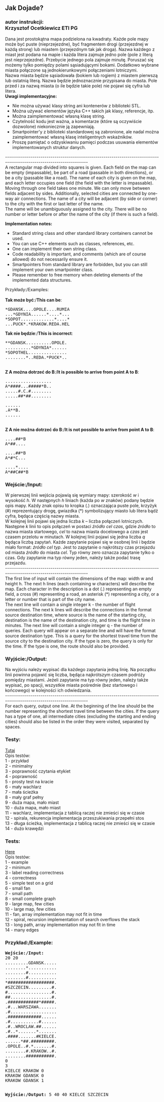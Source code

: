 <div id="content"><h2>Jak Dojade?</h2>
<div id="problemtext"><div id="content"><h3>autor instrukcji: <br/>Krzysztof Ocetkiewicz ETI PG</h3></div>
<div id="problemtext">Dana jest prostokątna mapa podzielona na kwadraty. Każde pole mapy może być puste (nieprzejezdne), być fragmentem drogi (przejezdnej w każdą stronę) lub miastem (przejezdnym tak jak droga). Nazwa każdego z miast jest podana na mapie i każda litera zajmuje jedno pole (pole z literą jest nieprzejezdne). Przebycie jednego pola zajmuje minutę. Poruszać się możemy tylko pomiędzy polami sąsiadującymi bokami.
Dodatkowo wybrane miasta połączone są jednokierunkowymi połączeniami lotniczymi.
<br/>
Nazwa miasta będzie sąsiadowała (bokiem lub rogiem) z miastem pierwszą lub ostatnią literą. Nazwa będzie jednoznacznie przypisana do miasta. Pole przed i za nazwą miasta (o ile będzie takie pole) nie pojawi się cyfra lub litera. </div>
<b>Uwagi implementacyjne:</b>
<ul>
<li>Nie można używać klasy string ani kontenerów z biblioteki STL.</li>
<li>Można używać elementów języka C++ takich jak klasy, referencje, itp.</li>
<li>Można zaimplementować własną klasę string.</li>
<li>Czytelność kodu jest ważna, a komentarze (które są oczywiście dozwolone) niekoniecznie ją zapewniają.</li>
<li>Smartpointer'y z biblioteki standardowej są zabronione, ale nadal można zaimplementować własną klasę inteligentnych wskaźników.</li>
<li>Proszę pamiętać o odzyskiwaniu pamięci podczas usuwania elementów implementowanych struktur danych.</li>
</ul>
------------------------------------------------------------------------------------------------------------------------
<div id="problemtext">A rectangular map divided into squares is given. Each field on the map can be empty (impassable), be part of a road (passable in both directions), or be a city (passable like a road). The name of each city is given on the map, and each letter occupies one field (the field with the letter is impassable). Moving through one field takes one minute. We can only move between fields adjacent by sides. Additionally, selected cities are connected by one-way air connections. The name of a city will be adjacent (by side or corner) to the city with the first or last letter of the name.
<br/>
The name will be unambiguously assigned to the city. There will be no number or letter before or after the name of the city (if there is such a field).</div>

<b>Implementation notes:</b>
<ul>
<li>Standard string class and other standard library containers cannot be used.</li>
<li>You can use C++ elements such as classes, references, etc. </li>
<li>One can implement their own string class.</li>
<li>Code readability is important, and comments (which are of course allowed) do not necessarily ensure it.</li>
<li>Smartpointers from standard library are forbidden, but you can still implement your own smartpointer class.</li>
<li>Please remember to free memory when deleting elements of the implemented data structures.</li>
</ul>

Przykłady:/Examples:<br/>
<br/>
<b>Tak może być</b>:/<b>This can be</b>:
<pre>
*GDANSK....OPOLE....RUMIA
...*GDYNIA......*....*...
*SOPOT.............*....*
...PUCK*.*KRAKOW.REDA.HEL
</pre>
<b>Tak nie będzie</b>:/<b>This is incorrect</b>:
<pre>
**GDANSK..........OPOLE.
..........*GDYNIA*......
*SOPOTHEL...............
........*..REDA.*PUCK*..
</pre>
<br/>
<b>Z A można dotrzeć do B</b>:/<b>It is possible to arrive from point A to B</b>:
<pre>
..................
A*####...#####*B..
.....#.C.#........
.....##*##........
</pre>
<pre>
......
.A**B.
......
</pre>
<br/>
<b>Z A nie można dotrzeć do B</b>:/<b>It is not possible to arrive from point A to B</b>:
<pre>
....##*B
A*##....
</pre>
<pre>
....##*B
A*#*C...
</pre>
<pre>
....*....
A*##C##*B
</pre>
<!--
<h3>Etap 1</h3>
Program powinien poprawnie odpowiadać na zapytania.
<h3>Etap 2</h3>
Należy zaimplementować algorytm Dijkstry wykorzystując każdą ze struktur do przechowywania etykiet wierzchołków:
<ul>
<li>tablicę</li>
<li>kopiec binarny</li>
</ul>
i zbadać czasy wykonania dla losowych grafów małych, średnich i dużych (np. <i>n</i>=10, 100, 1000, 10000, 100000 wierzchołków), rzadkich (liczba krawędzi kilkukrotnie większa od liczby wierzchołków), przeciętnych (liczba krawędzi rzędu <i>n</i>log<i>n</i> czy <i>n</i>log<sup><font size="-3">2</font></sup><i>n</i>) i gęstych (liczba krawędzi bliska maksymalnej, rzędu 0.2-0.5 * <i>n</i><sup><font size="-3">2</font></sup>). Wyniki i wnioski z przeprowadzonych testów należy zawrzeć w sprawozdaniu i przedstawić je na zajęciach.
-->
<h3>Wejście:/Input:</h3>
W pierwszej linii wejścia pojawią się wymiary mapy: szerokość <i>w</i> i wysokość <i>h</i>. W następnych <i>h</i> liniach (każda po <i>w</i> znaków) podany będzie opis mapy. Każdy znak opisu to kropka (.) oznaczająca puste pole, krzyżyk (#) reprezentujący drogę, gwiazdka (*) symbolizujący miasto lub litera bądź cyfra, będąca częścią nazwy miasta.<br/>
W kolejnej linii pojawi się jedna liczba <i>k</i> – liczba połączeń lotniczych. Następne <i>k</i> linii to opis połączeń w postaci <i>źródło</i> <i>cel</i> <i>czas</i>, gdzie <i>źródło</i> to nazwa miasta startowego, <i>cel</i> to nazwa miasta docelowego a <i>czas</i> jest czasem przelotu w minutach.
W kolejnej linii pojawi się jedna liczba <i>q</i> będąca liczbą zapytań. Każde zapytanie
pojawi się w osobnej linii i będzie miało format: <i>źródło</i> <i>cel</i> <i>typ</i>. Jest to zapytanie o najkrótszy czas przejazdu od miasta <i>źródło</i> do miasta <i>cel</i>. Typ równy zero oznacza zapytanie tylko o czas. Gdy zapytanie ma typ równy jeden, należy także podać trasę przejazdu.<br/>
------------------------------------------------------------------------------------------------------------------------
<br/>
The first line of input will contain the dimensions of the map: width w and height h. The next h lines (each containing w characters) will describe the map. Each character in the description is a dot (.) representing an empty field, a cross (#) representing a road, an asterisk (*) representing a city, or a letter or number that is part of the city name.<br/>
The next line will contain a single integer k - the number of flight connections. The next k lines will describe the connections in the format source destination time, where source is the name of the starting city, destination is the name of the destination city, and time is the flight time in minutes.
The next line will contain a single integer q - the number of queries.
Each query will appear on a separate line and will have the format source destination type.
This is a query for the shortest travel time from the source city to the destination city.
If the type is zero, the query is only for the time. If the type is one, the route should also be provided.

<h3>Wyjście:/Output:</h3>
Na wyjściu należy wypisać dla każdego zapytania jedną linię. Na początku linii powinna pojawić się liczba, będąca najkrótszym czasem podróży pomiędzy miastami. Jeżeli zapytanie ma typ równy jeden, należy także wypisać, po spacji, wszystkie miasta pośrednie (bez startowego i końcowego) w kolejności ich odwiedzania.<br/>
------------------------------------------------------------------------------------------------------------------------
<br/>
For each query, output one line. At the beginning of the line should be the number representing the shortest travel time between the cities. If the query has a type of one, all intermediate cities (excluding the starting and ending cities) should also be listed in the order they were visited, separated by spaces.

<h3>Testy:</h3>
<a href="http://stos.eti.pg.gda.pl/~goluch/testy/mapa.zip">Tutaj</a><br/>
Opis testów:<br/>
1 - przykład<br/>
2 - minimalny<br/>
3 - poprawność czytania etykiet<br/>
4 - poprawność<br/>
5 - prosty test na kracie<br/>
6 - mały wachlarz<br/>
7 - mała ścieżka<br/>
8 - mały graf pełny<br/>
9 - duża mapa, mało miast<br/>
10 - duża mapa, mało miast<br//>
11 - wachlarz, implementacja z tablicą raczej nie zmieści się w czasie<br/>
12 - spirala, rekurencja implementacja przeszukiwania przepełni stos<br/>
13 - długa ścieżka, implementacja z tablicą raczej nie zmieści się w czasie<br/>
14 - dużo krawędzi<!--, implementacja z kopcem raczej nie zmieści się w czasie--><br/>
<!--<b>Uwaga:</b> program nie musi zaliczyć wszystkich testów (w zależności od implementacji
może nie zmieścić się w czasie w testach (11 i 13) lub (14) ), ale wszystkie pozostałe
(1-10, 12) poprawne rozwiązanie powinno przechodzić.<br/>
W przypadku wyniku "błąd wewnętrzny" albo jest to przekroczenie limitu czasu, albo wygenerowanie za dużego wyjścia (rzędu 500MB). Błąd wewnętrzny w jednym teście nie wpływa
na pozostałe testy.-->

<h3>Tests:</h3>
<a href="http://stos.eti.pg.gda.pl/~goluch/testy/mapa.zip">Here</a><br/>
Opis testów:<br/>
1 - example<br/>
2 - minimum<br/>
3 - label reading correctness<br/>
4 - correctness<br/>
5 - simple test on a grid<br/>
6 - small fan<br/>
7 - small path<br/>
8 - small complete graph<br/>
9 - large map, few cities<br/>
10 - large map, few cities<br//>
11 - fan, array implementation may not fit in time<br/>
12 - spiral, recursion implementation of search overflows the stack<br/>
13 - long path, array implementation may not fit in time<br/>
14 - many edges<!--, implementacja z kopcem raczej nie zmieści się w czasie--><br/>

<h3>Przykład:/Example:</h3>
<pre>
<b>Wejście:/Input:</b>
20 20
.........GDANSK.....
........*...........
........#...........
........#...........
*##################.
#SZCZECIN.........#.
#.................#.
##................#.
.############*#####.
.#...WARSZAWA.......
.#..................
.#############......
.#...........#......
.#..WROCLAW.##......
.#..*.......*.......
.####.......#KIELCE.
......*##.#########.
.OPOLE..#.*.......#.
........#.KRAKOW..#.
........###########.
0
3
KIELCE KRAKOW 0
KRAKOW GDANSK 0
KRAKOW GDANSK 1

<b>Wyjście:/Output:</b>
5
40
40 KIELCE SZCZECIN
